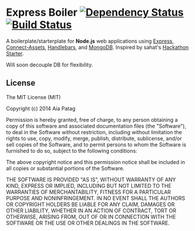 Express Boiler [![Dependency Status](https://david-dm.org/aiampogi/express-boiler.png?theme=shields.io)](https://david-dm.org/aiampogi/express-boiler) [![Build Status](https://travis-ci.org/aiampogi/express-boiler.png)](https://travis-ci.org/aiampogi/express-boiler)
=================
A boilerplate/starterplate for **Node.js** web applications using [Express](https://github.com/visionmedia/express), [Connect-Assets](https://github.com/adunkman/connect-assets/), [Handlebars](http://handlebarsjs.com/), and [MongoDB](https://www.mongodb.org/). Inspired by sahat's [Hackathon Starter](https://github.com/sahat/hackathon-starter).

Will soon decouple DB for flexibility.

License
-------
The MIT License (MIT)

Copyright (c) 2014 Aia Patag

Permission is hereby granted, free of charge, to any person obtaining a copy of this software and associated documentation files (the "Software"), to deal in the Software without restriction, including without limitation the rights to use, copy, modify, merge, publish, distribute, sublicense, and/or sell copies of the Software, and to permit persons to whom the Software is furnished to do so, subject to the following conditions:

The above copyright notice and this permission notice shall be included in all copies or substantial portions of the Software.

THE SOFTWARE IS PROVIDED "AS IS", WITHOUT WARRANTY OF ANY KIND, EXPRESS OR IMPLIED, INCLUDING BUT NOT LIMITED TO THE WARRANTIES OF MERCHANTABILITY, FITNESS FOR A PARTICULAR PURPOSE AND NONINFRINGEMENT. IN NO EVENT SHALL THE AUTHORS OR COPYRIGHT HOLDERS BE LIABLE FOR ANY CLAIM, DAMAGES OR OTHER LIABILITY, WHETHER IN AN ACTION OF CONTRACT, TORT OR OTHERWISE, ARISING FROM, OUT OF OR IN CONNECTION WITH THE SOFTWARE OR THE USE OR OTHER DEALINGS IN THE SOFTWARE.
